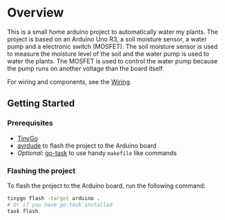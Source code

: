 # Overview

This is a small home arduino project to automatically water my plants. The project is based on an Arduino Uno R3, a soil moisture sensor, a water pump and a electronic switch (MOSFET). The soil moisture sensor is used to measure the moisture level of the soil and the water pump is used to water the plants. The MOSFET is used to control the water pump because the pump runs on another voltage than the board itself.

For wiring and components, see the [Wiring](./docs/README.md).

## Getting Started

### Prerequisites

- [TinyGo](https://tinygo.org/getting-started/install/)
- [avrdude](https://github.com/avrdudes/avrdude) to flash the project to the Arduino board
- _Optional:_ [go-task](https://taskfile.dev/installation/) to use handy `makefile` like commands

### Flashing the project

To flash the project to the Arduino board, run the following command:

```bash
tinygo flash -target arduino .
# Or if you have go-task installed
task flash
```
